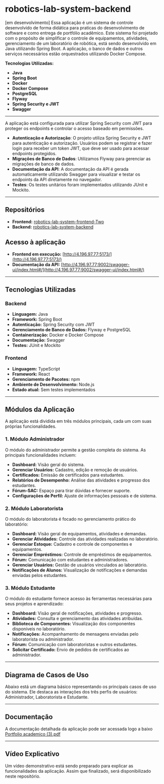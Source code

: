 # robotics-lab-system-backend
[em desenvolvimento]
Essa aplicação  é um sistema de  controle  desenvolvido de forma didática para praticas do desenvolvimento de software e como entrega de portfólio acadêmico.  Este sistema foi projetado com o propósito de simplificar o controle de equipamentos, atividades, gerenciamento  de um laboratório de robótica, está sendo desenvolvido em Java utilizando Spring Boot. A aplicação, o banco de dados e outros serviços necessários estão orquestrados utilizando Docker Compose.

**Tecnologias Utilizadas:**

- **Java**
- **Spring Boot**
- **Docker**
- **Docker Compose**
- **PostgreSQL**
- **Flyway**
- **Spring Security e JWT**
- **Swagger**

---
A aplicação está configurada para utilizar Spring Security com JWT para proteger os endpoints e controlar o acesso baseado em permissões.

- **Autenticação e Autorização**: O projeto utiliza Spring Security e JWT para autenticação e autorização. Usuários podem se registrar e fazer login para receber um token JWT, que deve ser usado para acessar endpoints protegidos.
- **Migrações de Banco de Dados**: Utilizamos Flyway para gerenciar as migrações de banco de dados.
- **Documentação da API**: A documentação da API é gerada automaticamente utilizando Swagger para visualizar e testar os endpoints da API diretamente no navegador.
- **Testes**: Os testes unitários foram implementados utilizando JUnit e Mockito.

---

## Repositórios

- **Frontend:** [robotics-lab-system-frontend-Two](https://github.com/fernandacorreasz/robotics-lab-system-frontend-Two)
- **Backend:** [robotics-lab-system-backend](https://github.com/fernandacorreasz/robotics-lab-system-backend)

## Acesso à aplicação

- **Frontend em execução:** [http://4.196.97.77:5173/](http://4.196.97.77:5173/)
- **Documentação da API:** [http://4.196.97.77:9002/swagger-ui/index.html#/](http://4.196.97.77:9002/swagger-ui/index.html#/)

---

## Tecnologias Utilizadas

### Backend
- **Linguagem:** Java
- **Framework:** Spring Boot
- **Autenticação:** Spring Security com JWT
- **Gerenciamento de Banco de Dados:** Flyway e PostgreSQL
- **Containerização:** Docker e Docker Compose
- **Documentação:** Swagger
- **Testes:** JUnit e Mockito

### Frontend
- **Linguagem:** TypeScript
- **Framework:** React
- **Gerenciamento de Pacotes:** npm
- **Ambiente de Desenvolvimento:** Node.js
- **Estado atual:** Sem testes implementados

---

## Módulos da Aplicação

A aplicação está dividida em três módulos principais, cada um com suas próprias funcionalidades.

### **1. Módulo Administrador**
O módulo do administrador permite a gestão completa do sistema. As principais funcionalidades incluem:
- **Dashboard:** Visão geral do sistema.
- **Gerenciar Usuários:** Cadastro, edição e remoção de usuários.
- **Certificados:** Emissão de certificados para estudantes.
- **Relatórios de Desempenho:** Análise das atividades e progresso dos estudantes.
- **Fórum-SAC:** Espaço para tirar dúvidas e fornecer suporte.
- **Configurações de Perfil:** Ajuste de informações pessoais e de sistema.

### **2. Módulo Laboratorista**
O módulo do laboratorista é focado no gerenciamento prático do laboratório:
- **Dashboard:** Visão geral de equipamentos, atividades e demandas.
- **Gerenciar Atividades:** Controle das atividades realizadas no laboratório.
- **Gerenciar Estoque:** Cadastro e controle de componentes e equipamentos.
- **Gerenciar Empréstimos:** Controle de empréstimos de equipamentos.
- **Fórum:** Comunicação com estudantes e administradores.
- **Gerenciar Usuários:** Gestão de usuários vinculados ao laboratório.
- **Notificações de Alunos:** Visualização de notificações e demandas enviadas pelos estudantes.

### **3. Módulo Estudante**
O módulo do estudante fornece acesso às ferramentas necessárias para seus projetos e aprendizado:
- **Dashboard:** Visão geral de notificações, atividades e progresso.
- **Atividades:** Consulta e gerenciamento das atividades atribuídas.
- **Biblioteca de Componentes:** Visualização dos componentes disponíveis no laboratório.
- **Notificações:** Acompanhamento de mensagens enviadas pelo laboratorista ou administrador.
- **Fórum:** Comunicação com laboratoristas e outros estudantes.
- **Solicitar Certificado:** Envio de pedidos de certificados ao administrador.

---
## Diagrama de Casos de Uso

Abaixo está um diagrama básico representando os principais casos de uso do sistema. Ele destaca as interações dos três perfis de usuários: Administrador, Laboratorista e Estudante.


---

## Documentação

A documentação detalhada da aplicação pode ser acessada logo a baixo
[Portfolio academico (3).pdf](https://github.com/user-attachments/files/17836769/Portfolio.academico.3.pdf)


---

## Vídeo Explicativo

Um vídeo demonstrativo está sendo preparado para explicar as funcionalidades da aplicação. Assim que finalizado, será disponibilizado neste repositório.

